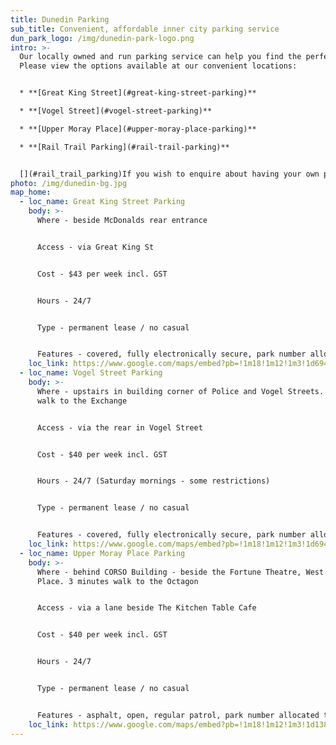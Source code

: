 ```yaml
---
title: Dunedin Parking
sub_title: Convenient, affordable inner city parking service
dun_park_logo: /img/dunedin-park-logo.png
intro: >-
  Our locally owned and run parking service can help you find the perfect park!
  Please view the options available at our convenient locations:


  * **[Great King Street](#great-king-street-parking)**

  * **[Vogel Street](#vogel-street-parking)**

  * **[Upper Moray Place](#upper-moray-place-parking)**

  * **[Rail Trail Parking](#rail-trail-parking)**


  [](#rail_trail_parking)If you wish to enquire about having your own parking in central Dunedin then please get in touch today! We will be happy to help save you money and avoid constant parking hassles
photo: /img/dunedin-bg.jpg
map_home:
  - loc_name: Great King Street Parking
    body: >-
      Where - beside McDonalds rear entrance


      Access - via Great King St


      Cost - $43 per week incl. GST


      Hours - 24/7


      Type - permanent lease / no casual


      Features - covered, fully electronically secure, park number allocated to tenant
    loc_link: https://www.google.com/maps/embed?pb=!1m18!1m12!1m3!1d694.5016470884757!2d170.50548072753668!3d-45.87117777910788!2m3!1f0!2f0!3f0!3m2!1i1024!2i768!4f13.1!3m3!1m2!1s0xa82eac72a879aeb3%3A0x2c67d2709aa4c012!2s120%20Great%20King%20Street%2C%20Dunedin%20Central%2C%20Dunedin%209016!5e0!3m2!1sen!2snz!4v1623295243200!5m2!1sen!2snz
  - loc_name: Vogel Street Parking
    body: >-
      Where - upstairs in building corner of Police and Vogel Streets. 5 minutes
      walk to the Exchange


      Access - via the rear in Vogel Street


      Cost - $40 per week incl. GST


      Hours - 24/7 (Saturday mornings - some restrictions)


      Type - permanent lease / no casual


      Features - covered, fully electronically secure, park number allocated to tenant
    loc_link: https://www.google.com/maps/embed?pb=!1m18!1m12!1m3!1d694.3785557370624!2d170.50160822753693!3d-45.88102767910806!2m3!1f0!2f0!3f0!3m2!1i1024!2i768!4f13.1!3m3!1m2!1s0xa82eac0557d81ee9%3A0xa67e351585cf43ec!2s128%20Vogel%20Street%2C%20Dunedin%20Central%2C%20Dunedin%209016!5e0!3m2!1sen!2snz!4v1623295703988!5m2!1sen!2snz
  - loc_name: Upper Moray Place Parking
    body: >-
      Where - behind CORSO Building - beside the Fortune Theatre, West Moray
      Place. 3 minutes walk to the Octagon


      Access - via a lane beside The Kitchen Table Cafe


      Cost - $40 per week incl. GST


      Hours - 24/7


      Type - permanent lease / no casual


      Features - asphalt, open, regular patrol, park number allocated to tenant
    loc_link: https://www.google.com/maps/embed?pb=!1m18!1m12!1m3!1d1388.937078142255!2d170.5001065568693!3d-45.873827279107914!2m3!1f0!2f0!3f0!3m2!1i1024!2i768!4f13.1!3m3!1m2!1s0xa82eac0c58cdb469%3A0x60629a3ff4e3406d!2s111%20Moray%20Place%2C%20Dunedin%20Central%2C%20Dunedin%209016!5e0!3m2!1sen!2snz!4v1623314746136!5m2!1sen!2snz
---
```

